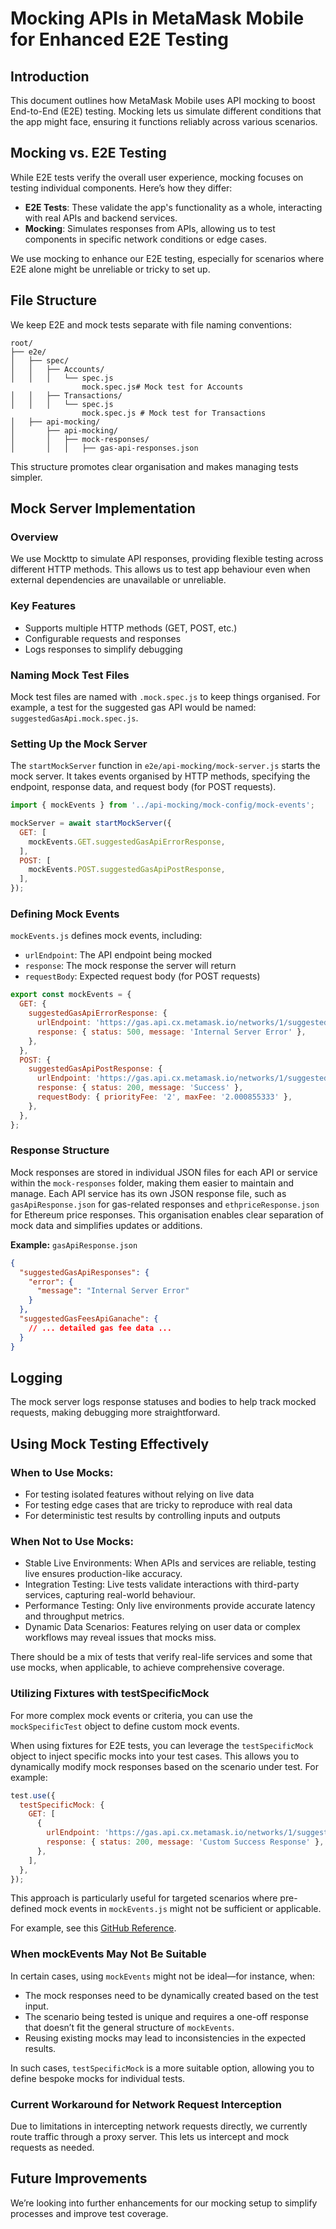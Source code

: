 
# Mocking APIs in MetaMask Mobile for Enhanced E2E Testing

## Introduction

This document outlines how MetaMask Mobile uses API mocking to boost End-to-End (E2E) testing. Mocking lets us simulate different conditions that the app might face, ensuring it functions reliably across various scenarios.

## Mocking vs. E2E Testing

While E2E tests verify the overall user experience, mocking focuses on testing individual components. Here’s how they differ:

- **E2E Tests**: These validate the app's functionality as a whole, interacting with real APIs and backend services.
- **Mocking**: Simulates responses from APIs, allowing us to test components in specific network conditions or edge cases.

We use mocking to enhance our E2E testing, especially for scenarios where E2E alone might be unreliable or tricky to set up.

## File Structure

We keep E2E and mock tests separate with file naming conventions:
```
root/
├── e2e/
│   ├── spec/
│   │   ├── Accounts/
│   │   │   └── spec.js
                mock.spec.js# Mock test for Accounts
│   │   ├── Transactions/
│   │   │   └── spec.js
                mock.spec.js # Mock test for Transactions
│   ├── api-mocking/
│       ├── api-mocking/
│       │   ├── mock-responses/
│       │   │   ├── gas-api-responses.json
```
This structure promotes clear organisation and makes managing tests simpler.

## Mock Server Implementation

### Overview

We use Mockttp to simulate API responses, providing flexible testing across different HTTP methods. This allows us to test app behaviour even when external dependencies are unavailable or unreliable.

### Key Features

- Supports multiple HTTP methods (GET, POST, etc.)
- Configurable requests and responses
- Logs responses to simplify debugging

### Naming Mock Test Files

Mock test files are named with `.mock.spec.js` to keep things organised. For example, a test for the suggested gas API would be named: `suggestedGasApi.mock.spec.js`.

### Setting Up the Mock Server

The `startMockServer` function in `e2e/api-mocking/mock-server.js` starts the mock server. It takes events organised by HTTP methods, specifying the endpoint, response data, and request body (for POST requests).

```javascript
import { mockEvents } from '../api-mocking/mock-config/mock-events';

mockServer = await startMockServer({
  GET: [
    mockEvents.GET.suggestedGasApiErrorResponse,
  ],
  POST: [
    mockEvents.POST.suggestedGasApiPostResponse,
  ],
});
```

### Defining Mock Events

`mockEvents.js` defines mock events, including:

- `urlEndpoint`: The API endpoint being mocked
- `response`: The mock response the server will return
- `requestBody`: Expected request body (for POST requests)

```javascript
export const mockEvents = {
  GET: {
    suggestedGasApiErrorResponse: {
      urlEndpoint: 'https://gas.api.cx.metamask.io/networks/1/suggestedGasFees',
      response: { status: 500, message: 'Internal Server Error' },
    },
  },
  POST: {
    suggestedGasApiPostResponse: {
      urlEndpoint: 'https://gas.api.cx.metamask.io/networks/1/suggestedGasFees',
      response: { status: 200, message: 'Success' },
      requestBody: { priorityFee: '2', maxFee: '2.000855333' },
    },
  },
};
```

### Response Structure

Mock responses are stored in individual JSON files for each API or service within the `mock-responses` folder, making them easier to maintain and manage. Each API service has its own JSON response file, such as `gasApiResponse.json` for gas-related responses and `ethpriceResponse.json` for Ethereum price responses. This organisation enables clear separation of mock data and simplifies updates or additions.

**Example:** `gasApiResponse.json`
```json
{
  "suggestedGasApiResponses": {
    "error": {
      "message": "Internal Server Error"
    }
  },
  "suggestedGasFeesApiGanache": {
    // ... detailed gas fee data ...
  }
}
```

## Logging

The mock server logs response statuses and bodies to help track mocked requests, making debugging more straightforward.

## Using Mock Testing Effectively


### When to Use Mocks:

- For testing isolated features without relying on live data
- For testing edge cases that are tricky to reproduce with real data
- For deterministic test results by controlling inputs and outputs

### When Not to Use Mocks:

-	Stable Live Environments: When APIs and services are reliable, testing live ensures production-like accuracy.
- Integration Testing: Live tests validate interactions with third-party services, capturing real-world behaviour.
- Performance Testing: Only live environments provide accurate latency and throughput metrics.
- Dynamic Data Scenarios: Features relying on user data or complex workflows may reveal issues that mocks miss.

There should be a mix of tests that verify real-life services and some that use mocks, when applicable, to achieve comprehensive coverage.


### Utilizing Fixtures with testSpecificMock

For more complex mock events or criteria, you can use the `mockSpecificTest` object to define custom mock events.

When using fixtures for E2E tests, you can leverage the `testSpecificMock` object to inject specific mocks into your test cases. This allows you to dynamically modify mock responses based on the scenario under test. For example:

```javascript
test.use({
  testSpecificMock: {
    GET: [
      {
        urlEndpoint: 'https://gas.api.cx.metamask.io/networks/1/suggestedGasFees',
        response: { status: 200, message: 'Custom Success Response' },
      },
    ],
  },
});
```

This approach is particularly useful for targeted scenarios where pre-defined mock events in `mockEvents.js` might not be sufficient or applicable.

For example, see this [GitHub Reference](https://github.com/MetaMask/metamask-mobile/blob/d1946d2037399356b7b582b07e09b0528a68e0ac/e2e/specs/confirmations/advanced-gas-fees.mock.spec.js#L30).

### When mockEvents May Not Be Suitable

In certain cases, using `mockEvents` might not be ideal—for instance, when:

- The mock responses need to be dynamically created based on the test input.
- The scenario being tested is unique and requires a one-off response that doesn’t fit the general structure of `mockEvents`.
- Reusing existing mocks may lead to inconsistencies in the expected results.

In such cases, `testSpecificMock` is a more suitable option, allowing you to define bespoke mocks for individual tests.

### Current Workaround for Network Request Interception

Due to limitations in intercepting network requests directly, we currently route traffic through a proxy server. This lets us intercept and mock requests as needed.

## Future Improvements

We’re looking into further enhancements for our mocking setup to simplify processes and improve test coverage.
